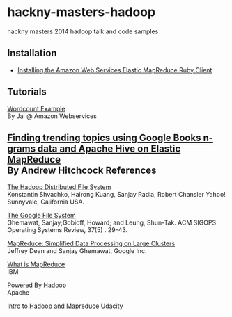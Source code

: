 hackny-masters-hadoop
=====================

hackny masters 2014 hadoop talk and code samples

Installation
---
* [Installing the Amazon Web Services Elastic MapReduce Ruby Client](http://docs.aws.amazon.com/ElasticMapReduce/latest/DeveloperGuide/emr-cli-install.html)



Tutorials
---
[Wordcount Example](http://aws.amazon.com/articles/2273)<br>
By Jai @ Amazon Webservices

[Finding trending topics using Google Books n-grams data and Apache Hive on Elastic MapReduce](http://aws.amazon.com/articles/5249664154115844)<br>
By Andrew Hitchcock
References
---

[The Hadoop Distributed File System](http://storageconference.org/2010/Papers/MSST/Shvachko.pdf)<br>
Konstantin Shvachko, Hairong Kuang, Sanjay Radia, Robert Chansler Yahoo! Sunnyvale, California USA.

[The Google File System](http://static.googleusercontent.com/media/research.google.com/en/us/archive/gfs-sosp2003.pdf)<br>
Ghemawat, Sanjay;Gobioff, Howard; and Leung, Shun-Tak. ACM SIGOPS Operating Systems Review, 37(5) . 29-43.

[MapReduce: Simplified Data Processing on Large Clusters](http://static.googleusercontent.com/media/research.google.com/en/us/archive/mapreduce-osdi04.pdf)<br>
Jeffrey Dean and Sanjay Ghemawat, Google Inc.

[What is MapReduce](http://www-01.ibm.com/software/data/infosphere/hadoop/mapreduce/)<br>
IBM

[Powered By Hadoop](https://wiki.apache.org/hadoop/PoweredBy)<br>
Apache

[Intro to Hadoop and Mapreduce](https://www.udacity.com/course/ud617)
Udacity
